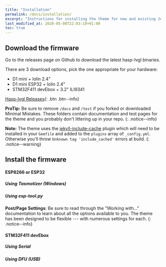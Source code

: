 ```yaml
---
title: "Installation"
permalink: /docs/installation/
excerpt: "Instructions for installing the theme for new and existing Jekyll based sites."
last_modified_at: 2020-05-08T22:03:18+01:00
toc: true
---
```


## Download the firmware

Go to the releases page on Github to download the latest hasp-lvgl binaries.

There are 3 download options, pick the one appropriate for your hardware:
- D1 mini + lolin 2.4"
- D1 mini ESP32 + lolin 2.4"
- STM32F411 devEbox + 3.2" ILI9341

[<i class="fas fa-download"></i> Hasp-lvgl Releases](https://github.com/fvanroie/hasp-lvgl/releases){: .btn .btn--info}

**ProTip:** Be sure to remove `/docs` and `/test` if you forked or downloaded Minimal Mistakes. These folders contain documentation and test pages for the theme and you probably don't littering up in your repo.
{: .notice--info}

**Note:** The theme uses the [jekyll-include-cache](https://github.com/benbalter/jekyll-include-cache) plugin which will need to be installed in your `Gemfile` and added to the `plugins` array of `_config.yml`. Otherwise you'll throw `Unknown tag 'include_cached'` errors at build.
{: .notice--warning}

## Install the firmware

#### ESP8266 or ESP32

##### Using Tasmotizer (Windows)

##### Using esp-tool.py

**Post/Page Settings**: Be sure to read through the "Working with..." documentation to learn about all the options available to you. The theme has been designed to be flexible --- with numerous settings for each.
{: .notice--info}

#### STM32F411 devEbox

##### Using Serial

##### Using DFU (USB)